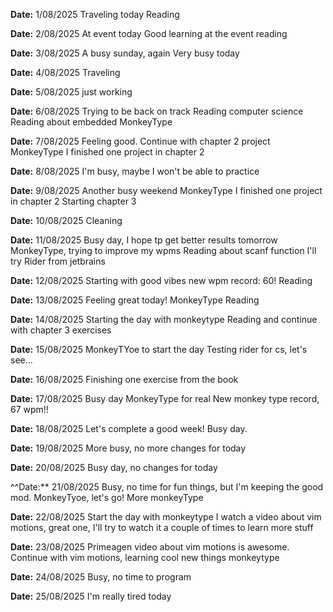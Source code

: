 **Date:** 1/08/2025
Traveling today
Reading

**Date:** 2/08/2025
At event today
Good learning at the event
reading

**Date:** 3/08/2025
A busy sunday, again
Very busy today

**Date:** 4/08/2025
Traveling

**Date:** 5/08/2025
just working

**Date:** 6/08/2025
Trying to be back on track
Reading computer science
Reading about embedded
MonkeyType

**Date:** 7/08/2025
Feeling good.
Continue with chapter 2 project
MonkeyType
I finished one project in chapter 2

**Date:** 8/08/2025
I'm busy, maybe I won't be able to practice

**Date:** 9/08/2025
Another busy weekend
MonkeyType
I finished one project in chapter 2
Starting chapter 3

**Date:** 10/08/2025
Cleaning

**Date:** 11/08/2025
Busy day, I hope tp get better results tomorrow
MonkeyType, trying to improve my wpms
Reading about scanf function
I'll try Rider from jetbrains

**Date:** 12/08/2025
Starting with good vibes
new wpm record: 60!
Reading

**Date:** 13/08/2025
Feeling great today!
MonkeyType
Reading

**Date:** 14/08/2025
Starting the day with monkeytype
Reading and continue with chapter 3 exercises

**Date:** 15/08/2025
MonkeyTYoe to start the day
Testing rider for cs, let's see...

**Date:** 16/08/2025
Finishing one exercise from the book

**Date:** 17/08/2025
Busy day
MonkeyType for real
New monkey type record, 67 wpm!!

**Date:** 18/08/2025
Let's complete a good week!
Busy day.

**Date:** 19/08/2025
More busy, no more changes for today

**Date:** 20/08/2025
Busy day, no changes for today

^^Date:** 21/08/2025
Busy, no time for fun things, but I'm keeping the good mod.
MonkeyTyoe, let's go!
More monkeyType

**Date:** 22/08/2025
Start the day with monkeytype
I watch a video about vim motions, great one, I'll try to watch it a couple of times to learn more stuff

**Date:** 23/08/2025
Primeagen video about vim motions is awesome.
Continue with vim motions, learning cool new things
monkeytype

**Date:** 24/08/2025
Busy, no time to program

**Date:** 25/08/2025
I'm really tired today
